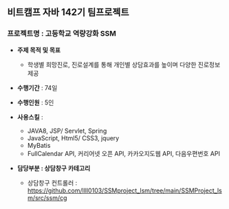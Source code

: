 ## 비트캠프 자바 142기 팀프로젝트
### 프로젝트명 : 고등학교 역량강화 SSM
+ **주제 목적 및 목표**
  + 학생별 희망진로, 진로설계를 통해 개인별 상담효과를 높이며 다양한 진로정보 제공
+ **수행기간** : 74일
+ **수행인원** : 5인
+ **사용스킬** :
  + JAVA8, JSP/ Servlet, Spring
  + JavaScript, Html5/ CSS3, jquery
  + MyBatis
  + FullCalendar API, 커리어넷 오픈 API, 카카오지도웹 API, 다음우편번호 API

+ **담당부분 : 상담창구 카테고리**
  + 상담창구 컨트롤러 : https://github.com/llll0103/SSMproject_lsm/tree/main/SSMProject_lsm/src/ssm/cg

